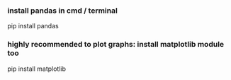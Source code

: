 ### install pandas in cmd / terminal
pip install pandas
### highly recommended to plot graphs: install matplotlib module too
pip install matplotlib

